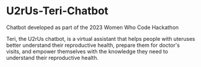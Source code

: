 # U2rUs-Teri-Chatbot
Chatbot developed as part of the 2023 Women Who Code Hackathon

Teri, the U2rUs chatbot, is a virtual assistant that helps people with uteruses better understand their reproductive health, prepare them for doctor's visits, and empower themselves with the knowledge they need to understand their reproductive health. 
